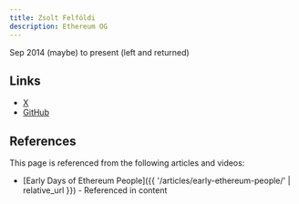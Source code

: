 ```yaml
---
title: Zsolt Felföldi
description: Ethereum OG
---
```



Sep 2014 (maybe) to present (left and returned)

## Links
- [X](https://twitter.com/zsfelfoldi)
- [GitHub](https://github.com/zsfelfoldi)

## References

This page is referenced from the following articles and videos:

- [Early Days of Ethereum People]({{ '/articles/early-ethereum-people/' | relative_url }}) - Referenced in content
